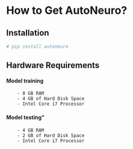 # How to Get AutoNeuro?

## Installation
```python
# pip install autoneuro
```

## Hardware Requirements

#### Model training
        - 8 GB RAM
        - 4 GB of Hard Disk Space
        - Intel Core i7 Processor
        
#### Model testing"
        - 4 GB RAM
        - 2 GB of Hard Disk Space
        - Intel Core i7 Processor

